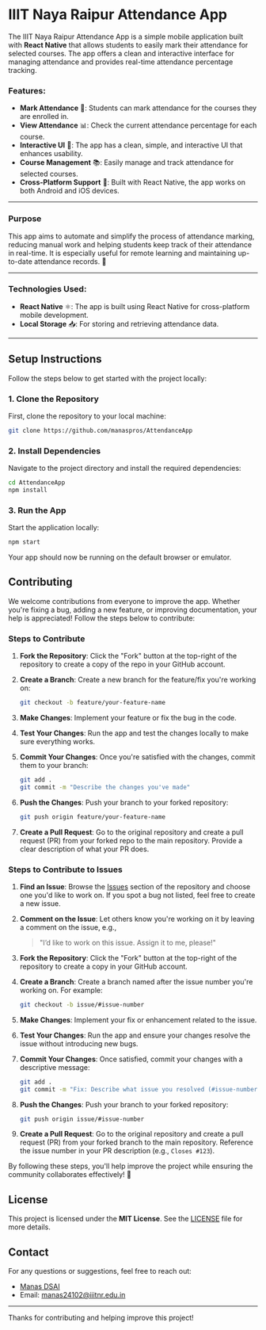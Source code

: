 
# IIIT Naya Raipur Attendance App

The IIIT Naya Raipur Attendance App is a simple mobile application built with **React Native** that allows students to easily mark their attendance for selected courses. The app offers a clean and interactive interface for managing attendance and provides real-time attendance percentage tracking.

### Features:
- **Mark Attendance** 📝: Students can mark attendance for the courses they are enrolled in.
- **View Attendance** 📊: Check the current attendance percentage for each course.
- **Interactive UI** 🎨: The app has a clean, simple, and interactive UI that enhances usability.
- **Course Management** 📚: Easily manage and track attendance for selected courses.
- **Cross-Platform Support** 📱: Built with React Native, the app works on both Android and iOS devices.

--- 

### Purpose
This app aims to automate and simplify the process of attendance marking, reducing manual work and helping students keep track of their attendance in real-time. It is especially useful for remote learning and maintaining up-to-date attendance records. 🚀

---

### Technologies Used:
- **React Native** ⚛️: The app is built using React Native for cross-platform mobile development.
- **Local Storage** 📥: For storing and retrieving attendance data.

---

## Setup Instructions

Follow the steps below to get started with the project locally:

### 1. Clone the Repository

First, clone the repository to your local machine:

```bash
git clone https://github.com/manaspros/AttendanceApp
```

### 2. Install Dependencies

Navigate to the project directory and install the required dependencies:

```bash
cd AttendanceApp
npm install
```

### 3. Run the App

Start the application locally:

```bash
npm start
```

Your app should now be running on the default browser or emulator.

## Contributing

We welcome contributions from everyone to improve the app. Whether you're fixing a bug, adding a new feature, or improving documentation, your help is appreciated! Follow the steps below to contribute:

### Steps to Contribute

1. **Fork the Repository**: Click the "Fork" button at the top-right of the repository to create a copy of the repo in your GitHub account.
2. **Create a Branch**: Create a new branch for the feature/fix you're working on:
   
   ```bash
   git checkout -b feature/your-feature-name
   ```
   
3. **Make Changes**: Implement your feature or fix the bug in the code.
4. **Test Your Changes**: Run the app and test the changes locally to make sure everything works.
5. **Commit Your Changes**: Once you're satisfied with the changes, commit them to your branch:

   ```bash
   git add .
   git commit -m "Describe the changes you've made"
   ```

6. **Push the Changes**: Push your branch to your forked repository:

   ```bash
   git push origin feature/your-feature-name
   ```

7. **Create a Pull Request**: Go to the original repository and create a pull request (PR) from your forked repo to the main repository. Provide a clear description of what your PR does.


### Steps to Contribute to Issues

1. **Find an Issue**: Browse the [Issues](https://github.com/manaspros/AttendanceApp/issues) section of the repository and choose one you'd like to work on. If you spot a bug not listed, feel free to create a new issue.

2. **Comment on the Issue**: Let others know you're working on it by leaving a comment on the issue, e.g.,  
   > "I’d like to work on this issue. Assign it to me, please!"

3. **Fork the Repository**: Click the "Fork" button at the top-right of the repository to create a copy in your GitHub account.

4. **Create a Branch**: Create a branch named after the issue number you're working on. For example:

   ```bash
   git checkout -b issue/#issue-number
   ```

5. **Make Changes**: Implement your fix or enhancement related to the issue.

6. **Test Your Changes**: Run the app and ensure your changes resolve the issue without introducing new bugs.

7. **Commit Your Changes**: Once satisfied, commit your changes with a descriptive message:

   ```bash
   git add .
   git commit -m "Fix: Describe what issue you resolved (#issue-number)"
   ```

8. **Push the Changes**: Push your branch to your forked repository:

   ```bash
   git push origin issue/#issue-number
   ```

9. **Create a Pull Request**: Go to the original repository and create a pull request (PR) from your forked branch to the main repository. Reference the issue number in your PR description (e.g., `Closes #123`).

By following these steps, you'll help improve the project while ensuring the community collaborates effectively! 🚀

## License

This project is licensed under the **MIT License**. See the [LICENSE](LICENSE) file for more details.

## Contact

For any questions or suggestions, feel free to reach out:

- [Manas DSAI](https://github.com/manaspros)
- Email: manas24102@iiitnr.edu.in

---

Thanks for contributing and helping improve this project!
